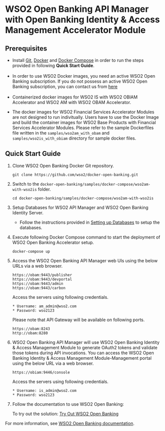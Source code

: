 # WSO2 Open Banking API Manager with Open Banking Identity & Access Management Accelerator Module


## Prerequisites

* Install [Git](https://git-scm.com/book/en/v2/Getting-Started-Installing-Git), [Docker](https://www.docker.com/get-docker) and [Docker Compose](https://docs.docker.com/compose/install/#install-compose)
  in order to run the steps provided in following **Quick Start Guide**. <br><br>
* In order to use WSO2 Docker images, you need an active WSO2 Open Banking subscription. If you do not possess an active WSO2
  Open Banking subscription, you can contact us from [here](https://wso2.com/solutions/financial/open-banking/) <br><br>
* Containerized docker images for WSO2 IS with WSO2 OBIAM Accelerator and WSO2 AM with WSO2 OBAM Accelerator.
 - The docker images for WSO2 Financial Services Accelerator Modules are not designed to run indivitually. Users have to use the Docker Image and build the container images for WSO2 Base Products with Financial Services Accelerator Modules.
    Please refer to the sample Dockerfiles file written in the `samples/wso2am_with_obam` and `samples/wso2is_with_obiam` directory for sample docker files.

## Quick Start Guide

1. Clone WSO2 Open Banking Docker Git repository.

    ```
    git clone https://github.com/wso2/docker-open-banking.git
    ```

2. Switch to the `docker-open-banking/samples/docker-compose/wso2am-with-wso2is` folder.

    ```
    cd docker-open-banking/samples/docker-compose/wso2am-with-wso2is
    ```
3. Setup Databases for WSO2 API Manager and WSO2 Open Banking Identity Server.
   - Follow the instructions provided in [Setting up Databases](https://ob.docs.wso2.com/en/latest/install-and-setup/setting-up-databases/) to setup the databases.

4. Execute following Docker Compose command to start the deployment of WSO2 Open Banking Accelerator setup.
   ```
   docker-compose up
   ```
5. Access the WSO2 Open Banking API Manager web UIs using the below URLs via a web browser.

   ```
   https://obam:9443/publisher
   https://obam:9443/devportal
   https://obam:9443/admin
   https://obam:9443/carbon
   ```

   Access the servers using following credentials.
   ````  
   * Username: am_admin@wso2.com 
   * Password: wso2123
   ````
   Please note that API Gateway will be available on following ports.
   ```
   https://obam:8243
   http://obam:8280
   ```

6. WSO2 Open Banking API Manager will use WSO2 Open Banking Identity & Access Management Module to generate OAuth2 tokens and validate those tokens during API invocations. You can access the WSO2 Open Banking Identity & Access Management Module-Management portal using the below URL via a web browser.

   ```
   https://obiam:9446/console
   ```

   Access the servers using following credentials.
   ````  
   * Username: is_admin@wso2.com 
   * Password: wso2123
   ````
7. Follow the documentation to use WSO2 Open Banking:

   To try out the solution: [Try Out WSO2 Open Banking](https://ob.docs.wso2.com/en/latest/get-started/quick-start-guide/)

For more information, see [WSO2 Open Banking documentation](https://ob.docs.wso2.com/en/latest/develop/developer-guide/).
